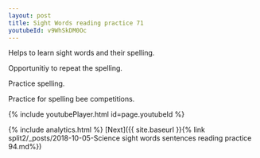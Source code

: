 ```yaml
---
layout: post
title: Sight Words reading practice 71
youtubeId: v9WhSkDM0Oc
---
```

 
 
Helps to learn sight words and their spelling.

Opportunitiy to repeat the spelling. 

Practice spelling. 
 
Practice for spelling bee competitions. 
 
{% include youtubePlayer.html id=page.youtubeId %}
 
 
{% include analytics.html %} 
[Next]({{ site.baseurl }}{% link  split2/_posts/2018-10-05-Science sight words sentences reading practice 94.md%})
 
